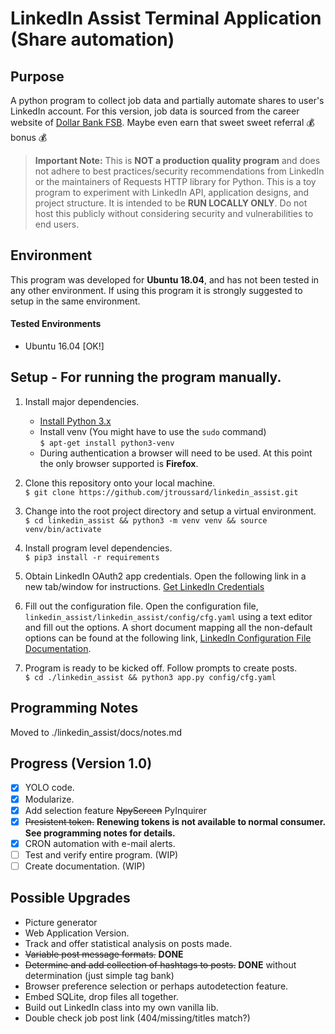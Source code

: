 LinkedIn Assist Terminal Application (Share automation)
==================

## Purpose  

A python program to collect job data and partially automate shares to user's LinkedIn account. For this version, job data is sourced from the career website of [Dollar Bank FSB](https://dollarbankcareers.dejobs.org/). Maybe even earn that sweet sweet referral :moneybag: bonus :moneybag:
> **Important Note:**
> This is **NOT a production quality program** and does not adhere to best practices/security recommendations from LinkedIn or the maintainers of Requests HTTP library for Python.
> This is a toy program to experiment with LinkedIn API, application designs, and project structure. It is intended to be **RUN LOCALLY ONLY**. Do not host this publicly without considering security and vulnerabilities to end users.

## Environment  

This program was developed for **Ubuntu 18.04**, and has not been tested in any other environment. If using this program it is strongly suggested to setup in the same environment.

#### Tested Environments  
- Ubuntu 16.04 [OK!]

## Setup - For running the program manually.  

1. Install major dependencies.  
    -  [Install Python 3.x](https://www.python.org/downloads/)
    -  Install venv (You might have to use the `sudo` command)  
    `$ apt-get install python3-venv`
    -  During authentication a browser will need to be used. At this point the only browser supported is **Firefox**.
    
2. Clone this repository onto your local machine.  
`$ git clone https://github.com/jtroussard/linkedin_assist.git`

3. Change into the root project directory and setup a virtual environment.  
`$ cd linkedin_assist && python3 -m venv venv && source venv/bin/activate`  

4. Install program level dependencies.  
`$ pip3 install -r requirements`  

5. Obtain LinkedIn OAuth2 app credentials. Open the following link in a new tab/window for instructions.
[Get LinkedIn Credentials](https://github.com/jtroussard/linkedin_assist/blob/master/linkedin_assist/docs/get-linkedin-keys.md)  

6. Fill out the configuration file. Open the configuration file, `linkedin_assist/linkedin_assist/config/cfg.yaml` using a text editor and fill out the options. A short document mapping all the non-default options can be found at the following link, [LinkedIn Configuration File Documentation](https://github.com/jtroussard/linkedin_assist/blob/master/linkedin_assist/docs/configuration-file-documentation.md).  

7. Program is ready to be kicked off. Follow prompts to create posts.  
`$ cd ./linkedin_assist && python3 app.py config/cfg.yaml`


## Programming Notes  

Moved to ./linkedin_assist/docs/notes.md  

## Progress (Version 1.0)  

- [X] YOLO code.
- [X] Modularize.
- [X] Add selection feature ~~NpyScreen~~ PyInquirer
- [X] ~~Presistent token.~~ **Renewing tokens is not available to normal consumer. See programming notes for details.**
- [X] CRON automation with e-mail alerts.
- [ ] Test and verify entire program. (WIP)
- [ ] Create documentation. (WIP)

## Possible Upgrades  

- Picture generator
- Web Application Version.
- Track and offer statistical analysis on posts made.
- ~~Variable post message formats.~~ __DONE__
- ~~Determine and add collection of hashtags to posts.~~ __DONE__ without determination (just simple tag bank)
- Browser preference selection or perhaps autodetection feature.
- Embed SQLite, drop files all together.
- Build out LinkedIn class into my own vanilla lib.
- Double check job post link (404/missing/titles match?)
